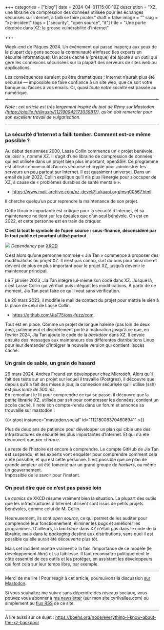 +++
categories = ["blog"]
date = 2024-04-01T15:00:19Z
description = "XZ, une librairie de compression des données utilisée pour les échanges sécurisés sur internet, a failli se faire pirater."
draft = false
image = ""
slug = "xz-incident"
tags = ["security", "open source", "it"]
title = "Une porte dérobée dans XZ: la grosse vulnérabilité d'internet"

+++

Week-end de Pâques 2024. Un événement qui passe inaperçu aux yeux de la plupart des gens secoue la communauté #infosec (les experts en sécurité informatique). Un accès caché a (presque) été ajouté à un outil qui gère les connexions sécurisées sur la plupart des serveurs de sites web ou applications. 

Les conséquences auraient pu être dramatiques : Internet n’aurait plus été sécurisé — impossible de faire confiance à un site web, que ce soit votre banque ou l’accès à vos emails. Or, quasi *toute notre société* est passée au numérique.
***
*Note : cet article est très largement inspiré du *toot* de Rémy sur Mastodon (https://piaille.fr/@rusty/112190942173039817), qu’on doit remercier pour son excellent travail de vulgarisation.*
***
### La sécurité d’Internet a failli tomber. Comment est-ce même possible ?

Au début des années 2000, Lasse Collin commence un « projet bénévole, de loisir », nommé XZ. Il s’agit d’une librairie de compression de données qui est utilisée dans un projet bien plus important, openSSH. Ce programme est utilisé comme outil d’accès sécurisé et crypté pour administrer les serveurs un peu partout sur Internet. Il est quasiment universel.
Dans un email de juin 2022, Collin explique qu’il n’a plus l’énergie pour s’occuper de XZ, à cause de « problèmes durables de santé mentale ».
- https://www.mail-archive.com/xz-devel@tukaani.org/msg00567.html. 

Il cherche quelqu’un pour reprendre la maintenance de son projet.

Cette librairie importante est critique pour la sécurité d’Internet, et sa maintenance ne tient sur les épaules que d’un seul bénévole. On est en 2022, et cette personne est en train de craquer.  

**C’est là tout le symbole de l’open source : sous-financé, déconsidéré par le tout public et pourtant utilisé partout.**

![](https://imgs.xkcd.com/comics/dependency_2x.png)
*Dependency* par [XKCD](https://xkcd.com/2347/)

C’est alors qu’une personne nommée « Jia Tan » commence à proposer des modifications au projet XZ. Il n’est pas connu, sort du bois pour ainsi dire et devient de plus en plus important pour le projet XZ, jusqu’à devenir le mainteneur principal.

Le 7 janvier 2023, Jia Tan intègre lui-même son code dans XZ. Jusque là, c’est Lasse Collin qui vérifiait puis intégrait les modifications. À partir de ce moment, Jia Tan peut faire ce qu’il veut sans vérification.

Le 20 mars 2023, il modifie le mail de contact du projet pour mettre le sien à la place de celui de Lasse Collin.

- https://github.com/JiaT75/oss-fuzz/com.

Tout est en place. Comme un projet de longue haleine (pas loin de deux ans), patiemment et discrètement porté à maturation jusqu’à ce que, en février 2024, Jia Tan ajoute le code de la *backdoor* dans XZ. Il envoie ensuite des messages aux mainteneurs des différentes distributions Linux pour leur demander d’intégrer la nouvelle version qui contient l’accès caché.

### Un grain de sable, un grain de hasard

29 mars 2024. Andres Freund est développeur chez Microsoft. Alors qu’il fait des tests sur un projet sur lequel il travaille (Postgres), il découvre que depuis qu’il a fait des mises à jour, la connexion sécurisée qu’il utilise (ssh) est *plus lente de 500 ms*.  
En remontant le fil pour comprendre ce qui se passe, il découvre que la petite librairie XZ, utilisée par ssh pour compresser les données, contient un accès caché. Il note son compte-rendu dans un forum et annonce sa trouvaille sur mastodon :

{{< stoot instance="mastodon.social" id="112180083704606941" >}}

Plus de deux ans de patience pour développer un plan qui cible une des infrastructures de sécurité les plus importantes d’Internet. Et qui n’a été découvert que *par chance*.

Le reste de l’histoire est encore à comprendre. Le compte GitHub de Jia Tan est suspendu, et les experts vont enquêter pour comprendre comment cela a été possible, et qui est cette personne. Il est possible que ce plan de grande ampleur ait été fomenté par un grand groupe de *hackers*, ou même un gouvernement.  
Impossible de le savoir pour l'instant.

### On peut dire que ce n’est pas passé loin

Le *comics* de XKCD résume vraiment bien la situation. La plupart des outils que les infrastructures d'Internet utilisent sont issus de petits projets bénévoles, comme celui de M. Collin. 

Heureusement, ils sont *open source*, ce qui permet de les auditer pour comprendre leur fonctionnement, éliminer les *bugs* et améliorer les programmes. D'ailleurs, la *backdoor* dans XZ n'était pas dans le code de la librairie, mais dans le *packaging* destiné aux distributions, sans quoi il est possible qu'elle 
aurait été découverte plus tôt.  

Mais cet incident montre vraiment à la fois l'importance de ce modèle (le développement *libre*) et sa faiblesse. Il faut reconnaitre politiquement le côté essentiel de ces outils et les protéger, en assistant les développeurs qui font cela sur leur temps libre, par exemple.

***

Merci de me lire ! Pour réagir à cet article, poursuivons la discussion [sur Mastodon](https://tooting.ch/@arveed/). 

Si vous souhaitez me suivre sans dépendre des réseaux sociaux, vous pouvez vous abonner à [ma newsletter](https://www.cyrilvallee.com/#/portal/signup) (sur mon site cyrilvallee.com) ou simplement au [flux RSS](https://arveed.com/index.xml) de ce site.

***

À lire aussi sur ce sujet : https://boehs.org/node/everything-i-know-about-the-xz-backdoor 
